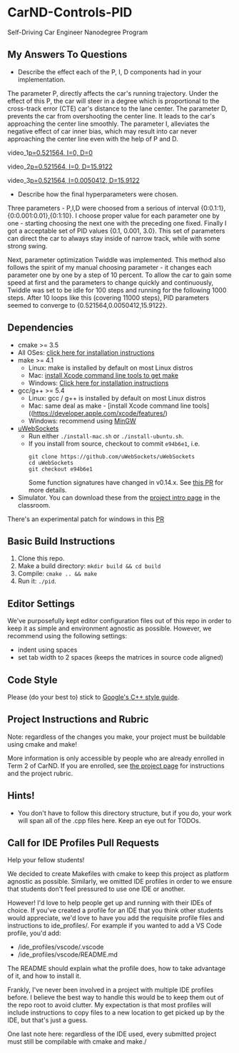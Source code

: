# CarND-Controls-PID
Self-Driving Car Engineer Nanodegree Program

## My Answers To Questions

* Describe the effect each of the P, I, D components had in your implementation.

The parameter P, directly affects the car's running trajectory. Under the effect of this P, the car will steer in a degree which is
proportional to the cross-track error (CTE) car's distance to the lane center. 
The parameter D, prevents the car from overshooting the center line. It leads to the car's approaching the center line smoothly.
The parameter I, alleviates the negative effect of car inner bias, which may result into car never approaching the center line even with the help of P and D.

video_1[p=0.521564, I=0, D=0](https://github.com/yanlinqian/CarND-PID-Control-Project/p.mp4)

video_2[p=0.521564, I=0, D=15.9122](https://github.com/yanlinqian/CarND-PID-Control-Project/pd.mp4)

video_3[p=0.521564, I=0.0050412, D=15.9122](https://github.com/yanlinqian/CarND-PID-Control-Project/pid.mp4)


* Describe how the final hyperparameters were chosen.

Three parameters - P,I,D were choosed from a serious of interval {0:0.1:1},{0:0.001:0.01},{0:1:10}. I choose proper value for each parameter one by one - starting choosing the next one with the preceding one fixed. Finally I got a acceptable set of PID values {0.1, 0.001, 3.0}. This set of parameters can direct the car to always stay inside of narrow track, while with some strong swing. 

Next, parameter optimization Twiddle was implemented. This method also follows the spirit of my manual choosing parameter - it changes each parameter one by one by a step of 10 percent. To allow the car to gain some speed at first and the parameters to change quickly and continuously, Twiddle was set to be idle for 100 steps and running for the following 1000 steps. After 10 loops like this (covering 11000 steps), PID parameters seemed to converge to {0.521564,0.0050412,15.9122}. 

## Dependencies

* cmake >= 3.5
 * All OSes: [click here for installation instructions](https://cmake.org/install/)
* make >= 4.1
  * Linux: make is installed by default on most Linux distros
  * Mac: [install Xcode command line tools to get make](https://developer.apple.com/xcode/features/)
  * Windows: [Click here for installation instructions](http://gnuwin32.sourceforge.net/packages/make.htm)
* gcc/g++ >= 5.4
  * Linux: gcc / g++ is installed by default on most Linux distros
  * Mac: same deal as make - [install Xcode command line tools]((https://developer.apple.com/xcode/features/)
  * Windows: recommend using [MinGW](http://www.mingw.org/)
* [uWebSockets](https://github.com/uWebSockets/uWebSockets)
  * Run either `./install-mac.sh` or `./install-ubuntu.sh`.
  * If you install from source, checkout to commit `e94b6e1`, i.e.
    ```
    git clone https://github.com/uWebSockets/uWebSockets 
    cd uWebSockets
    git checkout e94b6e1
    ```
    Some function signatures have changed in v0.14.x. See [this PR](https://github.com/udacity/CarND-MPC-Project/pull/3) for more details.
* Simulator. You can download these from the [project intro page](https://github.com/udacity/self-driving-car-sim/releases) in the classroom.

There's an experimental patch for windows in this [PR](https://github.com/udacity/CarND-PID-Control-Project/pull/3)

## Basic Build Instructions

1. Clone this repo.
2. Make a build directory: `mkdir build && cd build`
3. Compile: `cmake .. && make`
4. Run it: `./pid`. 

## Editor Settings

We've purposefully kept editor configuration files out of this repo in order to
keep it as simple and environment agnostic as possible. However, we recommend
using the following settings:

* indent using spaces
* set tab width to 2 spaces (keeps the matrices in source code aligned)

## Code Style

Please (do your best to) stick to [Google's C++ style guide](https://google.github.io/styleguide/cppguide.html).

## Project Instructions and Rubric

Note: regardless of the changes you make, your project must be buildable using
cmake and make!

More information is only accessible by people who are already enrolled in Term 2
of CarND. If you are enrolled, see [the project page](https://classroom.udacity.com/nanodegrees/nd013/parts/40f38239-66b6-46ec-ae68-03afd8a601c8/modules/f1820894-8322-4bb3-81aa-b26b3c6dcbaf/lessons/e8235395-22dd-4b87-88e0-d108c5e5bbf4/concepts/6a4d8d42-6a04-4aa6-b284-1697c0fd6562)
for instructions and the project rubric.

## Hints!

* You don't have to follow this directory structure, but if you do, your work
  will span all of the .cpp files here. Keep an eye out for TODOs.

## Call for IDE Profiles Pull Requests

Help your fellow students!

We decided to create Makefiles with cmake to keep this project as platform
agnostic as possible. Similarly, we omitted IDE profiles in order to we ensure
that students don't feel pressured to use one IDE or another.

However! I'd love to help people get up and running with their IDEs of choice.
If you've created a profile for an IDE that you think other students would
appreciate, we'd love to have you add the requisite profile files and
instructions to ide_profiles/. For example if you wanted to add a VS Code
profile, you'd add:

* /ide_profiles/vscode/.vscode
* /ide_profiles/vscode/README.md

The README should explain what the profile does, how to take advantage of it,
and how to install it.

Frankly, I've never been involved in a project with multiple IDE profiles
before. I believe the best way to handle this would be to keep them out of the
repo root to avoid clutter. My expectation is that most profiles will include
instructions to copy files to a new location to get picked up by the IDE, but
that's just a guess.

One last note here: regardless of the IDE used, every submitted project must
still be compilable with cmake and make./
